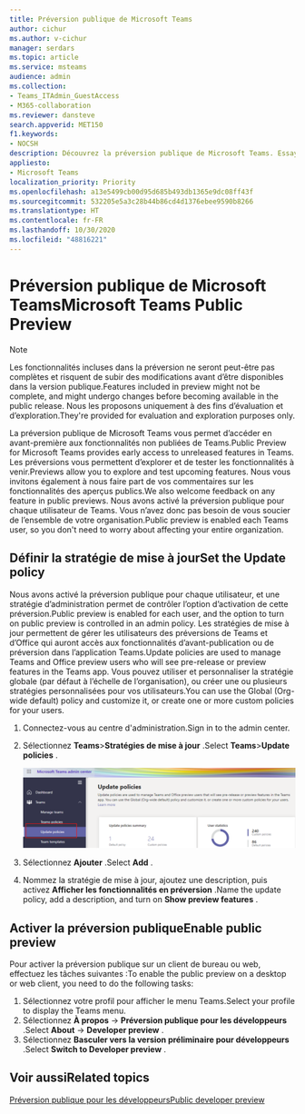 ```yaml
---
title: Préversion publique de Microsoft Teams
author: cichur
ms.author: v-cichur
manager: serdars
ms.topic: article
ms.service: msteams
audience: admin
ms.collection:
- Teams_ITAdmin_GuestAccess
- M365-collaboration
ms.reviewer: dansteve
search.appverid: MET150
f1.keywords:
- NOCSH
description: Découvrez la préversion publique de Microsoft Teams. Essayez les nouvelles fonctionnalités, puis envoyez vos commentaires.
appliesto:
- Microsoft Teams
localization_priority: Priority
ms.openlocfilehash: a13e5499cb00d95d685b493db1365e9dc08ff43f
ms.sourcegitcommit: 532205e5a3c28b44b86cd4d1376ebee9590b8266
ms.translationtype: HT
ms.contentlocale: fr-FR
ms.lasthandoff: 10/30/2020
ms.locfileid: "48816221"
---
```

# <a name="microsoft-teams-public-preview"></a><span data-ttu-id="0dfed-104">Préversion publique de Microsoft Teams</span><span class="sxs-lookup"><span data-stu-id="0dfed-104">Microsoft Teams Public Preview</span></span>

> [!NOTE]
> <span data-ttu-id="0dfed-105">Les fonctionnalités incluses dans la préversion ne seront peut-être pas complètes et risquent de subir des modifications avant d’être disponibles dans la version publique.</span><span class="sxs-lookup"><span data-stu-id="0dfed-105">Features included in preview might not be complete, and might undergo changes before becoming available in the public release.</span></span> <span data-ttu-id="0dfed-106">Nous les proposons uniquement à des fins d’évaluation et d’exploration.</span><span class="sxs-lookup"><span data-stu-id="0dfed-106">They're provided for evaluation and exploration purposes only.</span></span>

<span data-ttu-id="0dfed-107">La préversion publique de Microsoft Teams vous permet d’accéder en avant-première aux fonctionnalités non publiées de Teams.</span><span class="sxs-lookup"><span data-stu-id="0dfed-107">Public Preview for Microsoft Teams provides early access to unreleased features in Teams.</span></span> <span data-ttu-id="0dfed-108">Les préversions vous permettent d’explorer et de tester les fonctionnalités à venir.</span><span class="sxs-lookup"><span data-stu-id="0dfed-108">Previews allow you to explore and test upcoming features.</span></span> <span data-ttu-id="0dfed-109">Nous vous invitons également à nous faire part de vos commentaires sur les fonctionnalités des aperçus publics.</span><span class="sxs-lookup"><span data-stu-id="0dfed-109">We also welcome feedback on any feature in public previews.</span></span> <span data-ttu-id="0dfed-110">Nous avons activé la préversion publique pour chaque utilisateur de Teams. Vous n’avez donc pas besoin de vous soucier de l’ensemble de votre organisation.</span><span class="sxs-lookup"><span data-stu-id="0dfed-110">Public preview is enabled each Teams user, so you don't need to worry about affecting your entire organization.</span></span>

## <a name="set-the-update-policy"></a><span data-ttu-id="0dfed-111">Définir la stratégie de mise à jour</span><span class="sxs-lookup"><span data-stu-id="0dfed-111">Set the Update policy</span></span>

 <span data-ttu-id="0dfed-112">Nous avons activé la préversion publique pour chaque utilisateur, et une stratégie d’administration permet de contrôler l’option d’activation de cette préversion.</span><span class="sxs-lookup"><span data-stu-id="0dfed-112">Public preview is enabled for each user, and the option to turn on public preview is controlled in an admin policy.</span></span> <span data-ttu-id="0dfed-113">Les stratégies de mise à jour permettent de gérer les utilisateurs des préversions de Teams et d’Office qui auront accès aux fonctionnalités d’avant-publication ou de préversion dans l’application Teams.</span><span class="sxs-lookup"><span data-stu-id="0dfed-113">Update policies are used to manage Teams and Office preview users who will see pre-release or preview features in the Teams app.</span></span> <span data-ttu-id="0dfed-114">Vous pouvez utiliser et personnaliser la stratégie globale (par défaut à l’échelle de l’organisation), ou créer une ou plusieurs stratégies personnalisées pour vos utilisateurs.</span><span class="sxs-lookup"><span data-stu-id="0dfed-114">You can use the Global (Org-wide default) policy and customize it, or create one or more custom policies for your users.</span></span>

1. <span data-ttu-id="0dfed-115">Connectez-vous au centre d'administration.</span><span class="sxs-lookup"><span data-stu-id="0dfed-115">Sign in to the admin center.</span></span>
2. <span data-ttu-id="0dfed-116">Sélectionnez **Teams**>**Stratégies de mise à jour** .</span><span class="sxs-lookup"><span data-stu-id="0dfed-116">Select **Teams**>**Update policies** .</span></span>

   ![Sélectionner l’option Stratégies de mise à jour](media/updatePolicies.png)

3. <span data-ttu-id="0dfed-118">Sélectionnez **Ajouter** .</span><span class="sxs-lookup"><span data-stu-id="0dfed-118">Select **Add** .</span></span>
4. <span data-ttu-id="0dfed-119">Nommez la stratégie de mise à jour, ajoutez une description, puis activez **Afficher les fonctionnalités en préversion** .</span><span class="sxs-lookup"><span data-stu-id="0dfed-119">Name the update policy, add a description, and turn on **Show preview features** .</span></span>

## <a name="enable-public-preview"></a><span data-ttu-id="0dfed-120">Activer la préversion publique</span><span class="sxs-lookup"><span data-stu-id="0dfed-120">Enable public preview</span></span>

<span data-ttu-id="0dfed-121">Pour activer la préversion publique sur un client de bureau ou web, effectuez les tâches suivantes :</span><span class="sxs-lookup"><span data-stu-id="0dfed-121">To enable the public preview on a desktop or web client, you need to do the following tasks:</span></span>

1. <span data-ttu-id="0dfed-122">Sélectionnez votre profil pour afficher le menu Teams.</span><span class="sxs-lookup"><span data-stu-id="0dfed-122">Select your profile to display the Teams menu.</span></span>
2. <span data-ttu-id="0dfed-123">Sélectionnez **À propos** → **Préversion publique pour les développeurs** .</span><span class="sxs-lookup"><span data-stu-id="0dfed-123">Select **About** → **Developer preview** .</span></span>
3. <span data-ttu-id="0dfed-124">Sélectionnez **Basculer vers la version préliminaire pour développeurs** .</span><span class="sxs-lookup"><span data-stu-id="0dfed-124">Select **Switch to Developer preview** .</span></span>

## <a name="related-topics"></a><span data-ttu-id="0dfed-125">Voir aussi</span><span class="sxs-lookup"><span data-stu-id="0dfed-125">Related topics</span></span>

[<span data-ttu-id="0dfed-126">Préversion publique pour les développeurs</span><span class="sxs-lookup"><span data-stu-id="0dfed-126">Public developer preview</span></span>](https://docs.microsoft.com/microsoftteams/platform/resources/dev-preview/developer-preview-intro)
